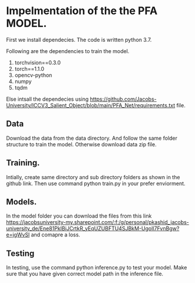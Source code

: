 # Impelmentation of the the PFA MODEL.

First we install dependecies. The code is written python 3.7.

Following are the dependencies to train the model.
  
  1. torchvision==0.3.0
  2. torch==1.1.0
  3. opencv-python
  4. numpy
  5. tqdm

Else intsall the dependecies using https://github.com/Jacobs-University/ICCV3_Salient_Object/blob/main/PFA_Net/requirements.txt file.

## Data
Download the data from the data directory. And follow the same folder structure to train the model. Otherwise download data zip file.

## Training.

Intially, create same directory and sub directory folders as shown in the github link. Then use command python train.py in your prefer enviorment.

## Models.
In the model folder you can download the files from this link https://jacobsuniversity-my.sharepoint.com/:f:/g/personal/pkashid_jacobs-university_de/Ene81PkIBiJCrtkR_yEqUZUBFTU4SJBkM-UgolI7FvnBgw?e=jgWvSl and comapre a loss.

## Testing
In testing, use the command python inference.py to test your model. Make sure that you have given correct model path in the inference file.
  
 
 
  
  
  
  
  
  
